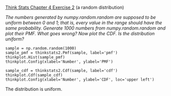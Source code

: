[Think Stats Chapter 4 Exercise 2](http://greenteapress.com/thinkstats2/html/thinkstats2005.html#toc41) (a random distribution)

*The numbers generated by numpy.random.random are supposed to be uniform between 0 and 1; that is, every value in the range should have the same probability.  Generate 1000 numbers from numpy.random.random and plot their PMF. What goes wrong?  Now plot the CDF. Is the distribution uniform?*

	sample = np.random.random(1000)
	sample_pmf = thinkstats2.Pmf(sample, label='pmf')
	thinkplot.Hist(sample_pmf)
	thinkplot.Config(xlabel='Number', ylabel='PMF')

	sample_cdf = thinkstats2.Cdf(sample, label='cdf')
	thinkplot.Cdf(sample_cdf)
	thinkplot.Config(xlabel='Number', ylabel='CDF', loc='upper left')

The distribution is uniform.
